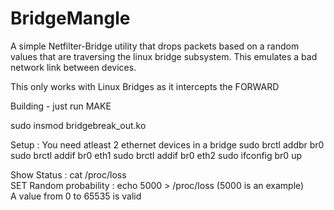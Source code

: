 # BridgeMangle
A simple Netfilter-Bridge utility that drops packets based on a random values
that are traversing the linux bridge subsystem. This emulates a bad network link between devices.

This only works with Linux Bridges as it intercepts the FORWARD 


Building - just run MAKE 

sudo insmod bridgebreak_out.ko<br>

Setup : You need atleast 2 ethernet devices in a bridge
sudo brctl addbr br0
sudo brctl addif br0 eth1
sudo brctl addif br0 eth2
sudo ifconfig br0 up


Show Status : cat /proc/loss<br>
SET Random probability : echo 5000 > /proc/loss (5000 is an example)<br>
A value from 0 to 65535 is valid<br>


